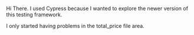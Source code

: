 Hi There. I used Cypress because I wanted to explore the newer version of this testing framework.

 I only started having problems in the total_price file area.

